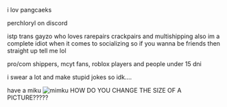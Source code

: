 i lov pangcaeks

perchloryl on discord


istp trans gayzo who loves rarepairs crackpairs and multishipping also im a complete idiot when it comes to 
socializing so if you wanna be friends then straight up tell me lol

pro/com shippers, mcyt fans, roblox players and people under 15 dni

i swear a lot and make stupid jokes so idk....



have a miku 
![mimku](https://github.com/user-attachments/assets/543b3a74-7cdc-4abe-b3ae-6b497b5e6d07)
HOW DO YOU CHANGE THE SIZE OF A PICTURE?????
